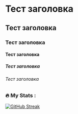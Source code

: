# Тест заголовка
## Тест заголовка
### Тест заголовка
#### Тест заголовка
##### Тест заголовка
###### Тест заголовка

### :fire: My Stats :
[![GitHub Streak](http://github-readme-streak-stats.herokuapp.com?user=Vik154&theme=dark&background=000000)](https://git.io/streak-stats)


<!--
**Vik154/Vik154** is a ✨ _special_ ✨ repository because its `README.md` (this file) appears on your GitHub profile.

Here are some ideas to get you started:

- 🔭 I’m currently working on ...
- 🌱 I’m currently learning ...
- 👯 I’m looking to collaborate on ...
- 🤔 I’m looking for help with ...
- 💬 Ask me about ...
- 📫 How to reach me: ...
- 😄 Pronouns: ...
- ⚡ Fun fact: ...
-->
